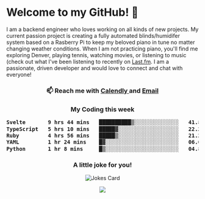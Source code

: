 <h1> Welcome to my GitHub! 👋 </h1>


  I am a backend engineer who loves working on all kinds of new projects. My current passion project is creating a fully automated blinds/humidifer system based on a Rasberry Pi to keep my beloved piano in tune no matter changing weather conditions. When I am not practicing piano, you'll find me exploring Denver, playing tennis, watching movies, or listening to music (check out what I've been listening to recently on [Last.fm](https://www.last.fm/user/mballa000). I am a passionate, driven developer and would love to connect and chat with everyone!

<h3 align = "center"> 📫 Reach me with <a href = "https://calendly.com/msbrandt00/30min"> Calendly </a> and <a href="mailto:msbrandt00@gmail.com">Email</a> 
 </h3>


 
<div align = "center"
[![Anurag's GitHub stats](https://github-readme-stats.vercel.app/api?username=mbrandt00)](https://github.com/anuraghazra/github-readme-stats)
          </div>
<h3 align="center">
  My Coding this week
<!--START_SECTION:waka-->

```txt
Svelte       9 hrs 44 mins   ██████████▒░░░░░░░░░░░░░░   41.88 %
TypeScript   5 hrs 10 mins   █████▓░░░░░░░░░░░░░░░░░░░   22.25 %
Ruby         4 hrs 56 mins   █████▒░░░░░░░░░░░░░░░░░░░   21.29 %
YAML         1 hr 24 mins    █▓░░░░░░░░░░░░░░░░░░░░░░░   06.03 %
Python       1 hr 8 mins     █▒░░░░░░░░░░░░░░░░░░░░░░░   04.89 %
```

<!--END_SECTION:waka-->

### A little joke for you!

![Jokes Card](https://readme-jokes.vercel.app/api?hideBorder)

<a href="https://www.linkedin.com/in/mbrandt00/"><img src="https://img.shields.io/badge/linkedin-%230077B5.svg?&style=for-the-badge&logo=linkedin&logoColor=white" /></a>
